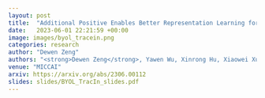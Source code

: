 ```yaml
---
layout: post
title:  "Additional Positive Enables Better Representation Learning for Medical Images"
date:   2023-06-01 22:21:59 +00:00
image: images/byol_tracein.png
categories: research
author: "Dewen Zeng"
authors: "<strong>Dewen Zeng</strong>, Yawen Wu, Xinrong Hu, Xiaowei Xu, Jingtong Hu, Yiyu Shi."
venue: "MICCAI"
arxiv: https://arxiv.org/abs/2306.00112
slides: slides/BYOL_TracIn_slides.pdf
---
```

